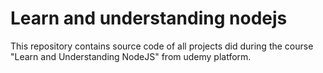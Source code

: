 # Learn and understanding nodejs
This repository contains source code of all projects did during the course "Learn and Understanding NodeJS" from udemy platform.
